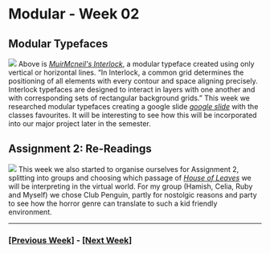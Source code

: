 # Modular - Week 02
## Modular Typefaces
![](interlock.jpg)
Above is [*MuirMcneil's Interlock*](https://muirmcneil.com/project/interlock-type-system/), a modular typeface created using only vertical or horizontal lines. “In Interlock, a common grid determines the positioning of all elements with every contour and space aligning precisely. Interlock typefaces are designed to interact in layers with one another and with corresponding sets of rectangular background grids.” This week we researched modular typefaces creating a google slide [*google slide*](https://docs.google.com/presentation/d/1N2hAFp6si7UsVuPj1oMQ21_HHF858NbXZna0YQxOQio/edit#slide=id.p) with the classes favourites. It will be interesting to see how this will be incorporated into our major project later in the semester.
## Assignment 2: Re-Readings
![](clubpenguin.jpeg)
This week we also started to organise ourselves for Assignment 2, splitting into groups and choosing which passage of [*House of Leaves*](https://en.wikipedia.org/wiki/House_of_Leaves) we will be interpreting in the virtual world. For my group (Hamish, Celia, Ruby and Myself) we chose Club Penguin, partly for nostolgic reasons and party to see how the horror genre can translate to such a kid friendly environment.

---

### [[Previous Week]](https://fergarundel.github.io/CODE-WORDS/week_01/) - [[Next Week]](https://fergarundel.github.io/CODE-WORDS/week_03/)
